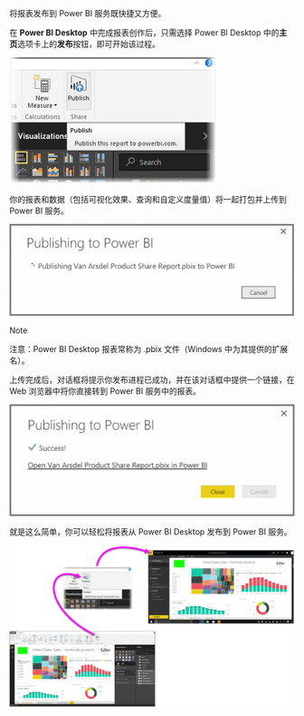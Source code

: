 将报表发布到 Power BI 服务既快捷又方便。

在 **Power BI Desktop** 中完成报表创作后，只需选择 Power BI Desktop 中的**主页**选项卡上的**发布**按钮，即可开始该过程。

![](media/4-1-publish-reports/4-1_1.png)

你的报表和数据（包括可视化效果、查询和自定义度量值）将一起打包并上传到 Power BI 服务。

![](media/4-1-publish-reports/4-1_2.png)

> [!NOTE]
> 注意：Power BI Desktop 报表常称为 .pbix 文件（Windows 中为其提供的扩展名）。
> 

上传完成后，对话框将提示你发布进程已成功，并在该对话框中提供一个链接，在 Web 浏览器中将你直接转到 Power BI 服务中的报表。

![](media/4-1-publish-reports/4-1_3.png)

就是这么简单，你可以轻松将报表从 Power BI Desktop 发布到 Power BI 服务。

![](media/4-1-publish-reports/4-1_4.png)

